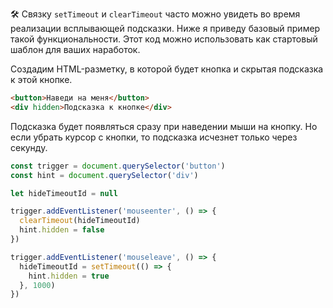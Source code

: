 🛠 Связку `setTimeout` и `clearTimeout` часто можно увидеть во время реализации всплывающей подсказки. Ниже я приведу базовый пример такой функциональности. Этот код можно использовать как стартовый шаблон для ваших наработок.

Создадим HTML-разметку, в которой будет кнопка и скрытая подсказка к этой кнопке.

```html
<button>Наведи на меня</button>
<div hidden>Подсказка к кнопке</div>
```

Подсказка будет появляться сразу при наведении мыши на кнопку. Но если убрать курсор с кнопки, то подсказка исчезнет только через секунду.

```js
const trigger = document.querySelector('button')
const hint = document.querySelector('div')

let hideTimeoutId = null

trigger.addEventListener('mouseenter', () => {
  clearTimeout(hideTimeoutId)
  hint.hidden = false
})

trigger.addEventListener('mouseleave', () => {
  hideTimeoutId = setTimeout(() => {
    hint.hidden = true
  }, 1000)
})
```
